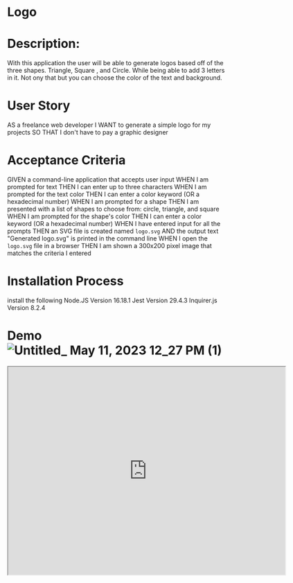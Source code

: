 # Logo

# Description: 
With this application the user will be able to generate logos based off of the three shapes. Triangle, Square , and Circle. While being able to add 3 letters in it. Not ony  that but you can choose the color of the text and background. 

# User Story 
AS a freelance web developer
I WANT to generate a simple logo for my projects
SO THAT I don't have to pay a graphic designer

# Acceptance Criteria 
GIVEN a command-line application that accepts user input
WHEN I am prompted for text
THEN I can enter up to three characters
WHEN I am prompted for the text color
THEN I can enter a color keyword (OR a hexadecimal number)
WHEN I am prompted for a shape
THEN I am presented with a list of shapes to choose from: circle, triangle, and square
WHEN I am prompted for the shape's color
THEN I can enter a color keyword (OR a hexadecimal number)
WHEN I have entered input for all the prompts
THEN an SVG file is created named `logo.svg`
AND the output text "Generated logo.svg" is printed in the command line
WHEN I open the `logo.svg` file in a browser
THEN I am shown a 300x200 pixel image that matches the criteria I entered

# Installation Process 
install the following 
Node.JS Version 16.18.1 
Jest Version 29.4.3
Inquirer.js Version 8.2.4

# Demo![Untitled_ May 11, 2023 12_27 PM (1)](https://github.com/TheColorHieu/Logo/assets/122814063/9ccbcc6d-cd15-4b24-9db9-b5a8de5e21e0)
 <iframe src="https://drive.google.com/file/d/1JNOsh0U8PdzTv33kkUjDsVpzoR4riIDR/preview" width="640" height="480"></iframe>
